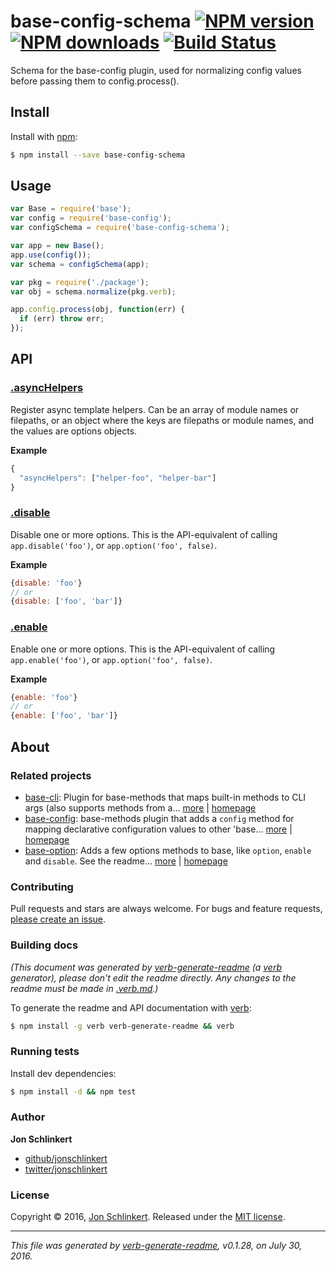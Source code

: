 # base-config-schema [![NPM version](https://img.shields.io/npm/v/base-config-schema.svg?style=flat)](https://www.npmjs.com/package/base-config-schema) [![NPM downloads](https://img.shields.io/npm/dm/base-config-schema.svg?style=flat)](https://npmjs.org/package/base-config-schema) [![Build Status](https://img.shields.io/travis/node-base/base-config-schema.svg?style=flat)](https://travis-ci.org/node-base/base-config-schema)

Schema for the base-config plugin, used for normalizing config values before passing them to config.process().

## Install

Install with [npm](https://www.npmjs.com/):

```sh
$ npm install --save base-config-schema
```

## Usage

```js
var Base = require('base');
var config = require('base-config');
var configSchema = require('base-config-schema');

var app = new Base();
app.use(config());
var schema = configSchema(app);

var pkg = require('./package');
var obj = schema.normalize(pkg.verb);

app.config.process(obj, function(err) {
  if (err) throw err;
});
```

## API

### [.asyncHelpers](lib/fields/asyncHelpers.js#L21)

Register async template helpers. Can be an array of module names or filepaths, or an object where the keys are filepaths or module names, and the values are options objects.

**Example**

```js
{
  "asyncHelpers": ["helper-foo", "helper-bar"]
}
```

### [.disable](lib/fields/disable.js#L16)

Disable one or more options. This is the API-equivalent of calling `app.disable('foo')`, or `app.option('foo', false)`.

**Example**

```js
{disable: 'foo'}
// or
{disable: ['foo', 'bar']}
```

### [.enable](lib/fields/enable.js#L16)

Enable one or more options. This is the API-equivalent of calling `app.enable('foo')`, or `app.option('foo', false)`.

**Example**

```js
{enable: 'foo'}
// or
{enable: ['foo', 'bar']}
```

## About

### Related projects

* [base-cli](https://www.npmjs.com/package/base-cli): Plugin for base-methods that maps built-in methods to CLI args (also supports methods from a… [more](https://github.com/node-base/base-cli) | [homepage](https://github.com/node-base/base-cli "Plugin for base-methods that maps built-in methods to CLI args (also supports methods from a few plugins, like 'base-store', 'base-options' and 'base-data'.")
* [base-config](https://www.npmjs.com/package/base-config): base-methods plugin that adds a `config` method for mapping declarative configuration values to other 'base… [more](https://github.com/node-base/base-config) | [homepage](https://github.com/node-base/base-config "base-methods plugin that adds a `config` method for mapping declarative configuration values to other 'base' methods or custom functions.")
* [base-option](https://www.npmjs.com/package/base-option): Adds a few options methods to base, like `option`, `enable` and `disable`. See the readme… [more](https://github.com/node-base/base-option) | [homepage](https://github.com/node-base/base-option "Adds a few options methods to base, like `option`, `enable` and `disable`. See the readme for the full API.")

### Contributing

Pull requests and stars are always welcome. For bugs and feature requests, [please create an issue](../../issues/new).

### Building docs

_(This document was generated by [verb-generate-readme](https://github.com/verbose/verb-generate-readme) (a [verb](https://github.com/verbose/verb) generator), please don't edit the readme directly. Any changes to the readme must be made in [.verb.md](.verb.md).)_

To generate the readme and API documentation with [verb](https://github.com/verbose/verb):

```sh
$ npm install -g verb verb-generate-readme && verb
```

### Running tests

Install dev dependencies:

```sh
$ npm install -d && npm test
```

### Author

**Jon Schlinkert**

* [github/jonschlinkert](https://github.com/jonschlinkert)
* [twitter/jonschlinkert](http://twitter.com/jonschlinkert)

### License

Copyright © 2016, [Jon Schlinkert](https://github.com/jonschlinkert).
Released under the [MIT license](https://github.com/node-base/base-config-schema/blob/master/LICENSE).

***

_This file was generated by [verb-generate-readme](https://github.com/verbose/verb-generate-readme), v0.1.28, on July 30, 2016._